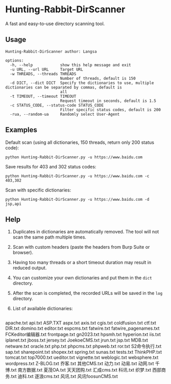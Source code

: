 # Hunting-Rabbit-DirScanner

A fast and easy-to-use directory scanning tool.

## Usage

```
Hunting-Rabbit-DirScanner author: Langsa

options:
  -h, --help            show this help message and exit
  -u URL, --url URL     Target URL
  -w THREADS, --threads THREADS
                        Number of threads, default is 150
  -d DICT, --dict DICT  Specify the dictionaries to use, multiple dictionaries can be separated by commas, default is
                        all
  -t TIMEOUT, --timeout TIMEOUT
                        Request timeout in seconds, default is 1.5
  -c STATUS_CODE, --status-code STATUS_CODE
                        Filter specific status codes, default is 200
  -rua, --random-ua     Randomly select User-Agent
```

## Examples

Default scan (using all dictionaries, 150 threads, return only 200 status code):

```
python Hunting-Rabbit-DirScanner.py -u https://www.baidu.com
```

Save results for 403 and 302 status codes:

```
python Hunting-Rabbit-DirScanner.py -u https://www.baidu.com -c 403,302
```

Scan with specific dictionaries:

```
python Hunting-Rabbit-DirScanner.py -u https://www.baidu.com -d jsp,api
```

## Help

1. Duplicates in dictionaries are automatically removed. The tool will not scan the same path multiple times.

2. Scan with custom headers (paste the headers from Burp Suite or browser).

3. Having too many threads or a short timeout duration may result in reduced output.

4. You can customize your own dictionaries and put them in the `dict` directory.

5. After the scan is completed, the recorded URLs will be saved in the `log` directory.

6. List of available dictionaries:

   ```
  apache.txt
  api.txt
  ASP.TXT
  aspx.txt
  axis.txt
  cgis.txt
  coldfusion.txt
  ctf.txt
  DIR.txt
  domino.txt
  editor.txt
  espcms.txt
  fatwire.txt
  fatwire_pagenames.txt
  FCKeditor编辑器.txt
  frontpage.txt
  gn2023.txt
  hpsmh.txt
  hyperion.txt
  iis.txt
  iplanet.txt
  jboss.txt
  jersey.txt
  JoekoeCMS.txt
  jrun.txt
  jsp.txt
  MDB.txt
  netware.txt
  oracle.txt
  php.txt
  phpcms.txt
  phpweb.txt
  ror.txt
  S2命令执行.txt
  sap.txt
  sharepoint.txt
  shopex.txt
  spring.txt
  sunas.txt
  tests.txt
  ThinkPHP.txt
  tomcat.txt
  top7000.txt
  ueditor.txt
  vignette.txt
  weblogic.txt
  websphere.txt
  wordpress.txt
  Z-BLOG.txt
  乔客.txt
  其他CMS.txt
  动力.txt
  动易.txt
  动网.txt
  千博.txt
  南方数据.txt
  夏茂OA.txt
  天天团购.txt
  汇成cms.txt
  科讯.txt
  织梦.txt
  西部商务.txt
  迪科.txt
  逐浪cms.txt
  风讯.txt
  风讯foosunCMS.txt
   ```
